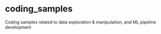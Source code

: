 # coding_samples
Coding samples related to data exploration &amp; manipulation, and ML pipeline development
